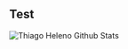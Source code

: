 ## Test ##


<img align="left" alt="Thiago Heleno Github Stats" src="https://github-readme-stats.vercel.app/api?username=Thiago-Heleno&show_icons=true&hide_border=true">
